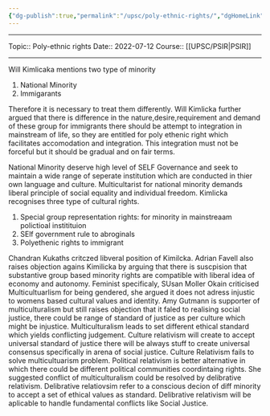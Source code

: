```yaml
---
{"dg-publish":true,"permalink":"/upsc/poly-ethnic-rights/","dgHomeLink":true,"dgPassFrontmatter":false}
---
```


----
Topic:: Poly-ethnic rights
Date:: 2022-07-12
Course:: [[UPSC/PSIR|PSIR]] 

----
Will Kimlicaka mentions two type of minority
1. National Minority 
2. Immigarants 

Therefore it is necessary to treat them differently. Will Kimlicka further argued that there is difference in the nature,desire,requirement and demand of these group for immigrants there should be attempt to integration in mainstream of life, so they are entitled for poly ethenic right which facilitates accomodation and integration.
This integration must not be forceful but it should be gradual and on fair terms. 

National Minority deserve high level of SELF Governance and seek to maintain a wide range of seperate institution which are conducted in thier own language and culture. 
Multicultarist for national minority demands liberal principle of social equality and individual freedom. Kimlicka recognises three type of cultural rights. 
1. Special group representation rights: for minority in mainstreaam polictioal institituion 
2. SElf government rule to abroginals 
3. Polyethenic rights to immigrant 


Chandran Kukaths critczed libveral position of Kimilcka. 
Adrian Favell also raises objection agains Kimilicka by arguing that there is suscpision that substantive group based minority rights are compatible with liberal idea of economy and autonomy. 
Feminist specificaly, SUsan Moller Okain criticised Multicultuarlism for being gendered, she argued it does not adress injustic to womens based cultural values and identity. 
Amy Gutmann is supporter of multiculturalism but still raises objection that it faled to realising social justice, there could be range of standard of justice as per culture which might be injustice. 
Multiculturalism leads to set different ethical standard which yields conflicting judgement.
Culture relativism will create to accept universal standard of justice there will be always stuff to create universal consensus specifically in arena of social justice. 
Culture Relativism fails to solve multicultuarism problem. 
Political relativism is better alternative in which there could be different political communities coordintaing rights. 
She suggested conflict of multiculturalism could be resolved by delibrative relativism. 
Delibrative relatiovsim refer to a conscious decion of diff minority to accept a set of ethical values as standard. Delibrative relativism will be aplicable to handle fundamental conflicts like Social Justice. 




